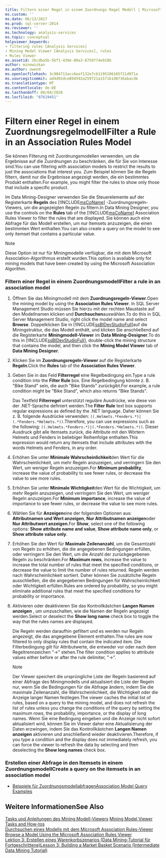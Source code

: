 ```yaml
---
title: Filtern einer Regel in einem Zuordnungs Regel Modell | Microsoft-Dokumentation
ms.custom: ''
ms.date: 06/13/2017
ms.prod: sql-server-2014
ms.reviewer: ''
ms.technology: analysis-services
ms.topic: conceptual
helpviewer_keywords:
- filtering rules [Analysis Services]
- Mining Model Viewer [Analysis Services], rules
- Rules Viewer
ms.assetid: 26cdba5b-5bf1-439e-80a3-8759774e918b
author: minewiskan
ms.author: owend
ms.openlocfilehash: 3c904713acc6eaf132e7cb1195186165f21d971a
ms.sourcegitcommit: ad4d92dce894592a259721a1571b1d8736abacdb
ms.translationtype: MT
ms.contentlocale: de-DE
ms.lasthandoff: 08/04/2020
ms.locfileid: "87619451"
---
```

# <a name="filter-a-rule-in-an-association-rules-model"></a><span data-ttu-id="9514b-102">Filtern einer Regel in einem Zuordnungsregelmodell</span><span class="sxs-lookup"><span data-stu-id="9514b-102">Filter a Rule in an Association Rules Model</span></span>
  <span data-ttu-id="9514b-103">Sie können Filterung mit Zuordnungsmodellen verwenden, um die Ergebnisse auf die Zuordnungen zu beschränken, die für Sie von Interesse sind.</span><span class="sxs-lookup"><span data-stu-id="9514b-103">You can use filtering with association models to restrict the results to just the associations that interest you.</span></span> <span data-ttu-id="9514b-104">Zum Beispiel können Sie die Regeln filtern, damit nur die Ergebnisse angezeigt werden, die ein bestimmtes Produkt enthalten.</span><span class="sxs-lookup"><span data-stu-id="9514b-104">For example, you might filter the rules to show only those that include a specific product.</span></span>  
  
 <span data-ttu-id="9514b-105">Im Data Mining-Designer verwenden Sie die Steuerelemente auf der Registerkarte **Regeln** des [!INCLUDE[msCoName](../../includes/msconame-md.md)] -Zuordnungsregeln-Viewers, um die angezeigten Regeln zu filtern.</span><span class="sxs-lookup"><span data-stu-id="9514b-105">In Data Mining Designer, you use the controls on the **Rules** tab of the [!INCLUDE[msCoName](../../includes/msconame-md.md)] Association Rules Viewer to filter the rules that are displayed.</span></span>  <span data-ttu-id="9514b-106">Sie können auch eine Abfrage für das Modell erstellen, um nur Itemsets anzuzeigen, die einen bestimmten Wert enthalten.</span><span class="sxs-lookup"><span data-stu-id="9514b-106">You can also create a query on the model to see only itemset that contains a particular value.</span></span>  
  
> [!NOTE]  
>  <span data-ttu-id="9514b-107">Diese Option ist nur für Miningmodelle verfügbar, die mit dem Microsoft Association-Algorithmus erstellt wurden.</span><span class="sxs-lookup"><span data-stu-id="9514b-107">This option is available only for mining models that have been created by using the Microsoft Association Algorithm.</span></span>  
  
### <a name="filter-a-rule-in-an-association-model"></a><span data-ttu-id="9514b-108">Filtern einer Regel in einem Zuordnungsmodell</span><span class="sxs-lookup"><span data-stu-id="9514b-108">Filter a rule in an association model</span></span>  
  
1.  <span data-ttu-id="9514b-109">Öffnen Sie das Miningmodell mit dem **Zuordnungsregeln-Viewer**.</span><span class="sxs-lookup"><span data-stu-id="9514b-109">Open the mining model by using the **Association Rules Viewer**.</span></span> <span data-ttu-id="9514b-110">In SQL Server Management Studio müssen Sie hierzu mit der rechten Maustaste auf den Modellnamen klicken und **Durchsuchen**auswählen.</span><span class="sxs-lookup"><span data-stu-id="9514b-110">To do this in SQL Server Management Studio, right click the model name and select **Browse**.</span></span> <span data-ttu-id="9514b-111">Doppelklicken Sie in [!INCLUDE[ssBIDevStudioFull](../../includes/ssbidevstudiofull-md.md)]auf die Miningstruktur, die das Modell enthält, und klicken Sie anschließend auf die Registerkarte **Miningmodell-Viewer** im **Data Mining-Designer**.</span><span class="sxs-lookup"><span data-stu-id="9514b-111">To do this in [!INCLUDE[ssBIDevStudioFull](../../includes/ssbidevstudiofull-md.md)], double-click the mining structure that contains the model, and then click the **Mining Model Viewer** tab of **Data Mining Designer**.</span></span>  
  
2.  <span data-ttu-id="9514b-112">Klicken Sie im **Zuordnungsregeln-Viewer** auf die Registerkarte **Regeln**.</span><span class="sxs-lookup"><span data-stu-id="9514b-112">Click the **Rules** tab of the **Association Rules Viewer**.</span></span>  
  
3.  <span data-ttu-id="9514b-113">Geben Sie in das Feld **Filterregel** eine Regelbedingung ein.</span><span class="sxs-lookup"><span data-stu-id="9514b-113">Type a rule condition into the **Filter Rule** box.</span></span> <span data-ttu-id="9514b-114">Eine Regelbedingung könnte z. B. "Bike Stand" sein, die auch "Bike Stands" zurückgibt.</span><span class="sxs-lookup"><span data-stu-id="9514b-114">For example, a rule condition might be "Bike Stand", which also returns "Bike Stands".</span></span>  
  
     <span data-ttu-id="9514b-115">Das Textfeld **Filterregel** unterstützt reguläre Ausdrücke, wie diese von der .NET-Sprache definiert werden.</span><span class="sxs-lookup"><span data-stu-id="9514b-115">The **Filter Rule** text box supports regular expressions as defined by the .NET language.</span></span> <span data-ttu-id="9514b-116">Daher können Sie z. B. folgende Ausdrücke verwenden: `((.Helmets.*Fenders.*)|(.*Fenders.*Helmets.*))`.</span><span class="sxs-lookup"><span data-stu-id="9514b-116">Therefore, you can use expressions such as the following: `((.Helmets.*Fenders.*)|(.*Fenders.*Helmets.*))`.</span></span> <span data-ttu-id="9514b-117">Dieser Ausdruck gibt alle Itemsets zurück, die Attribute mit den Wörtern Helmets und Fenders in beliebiger Reihenfolge enthalten.</span><span class="sxs-lookup"><span data-stu-id="9514b-117">This expression would return any itemsets that include attributes with the words Helmets and Fenders, in any order.</span></span>  
  
4.  <span data-ttu-id="9514b-118">Erhöhen Sie unter **Minimale Wahrscheinlichkeit**den Wert für die Wahrscheinlichkeit, um mehr Regeln anzuzeigen, und verringern Sie den Wert, um weniger Regeln anzuzeigen.</span><span class="sxs-lookup"><span data-stu-id="9514b-118">For **Minimum probability**, increase the value of probability to see fewer rules, or decrease the value to see more rules.</span></span>  
  
5.  <span data-ttu-id="9514b-119">Erhöhen Sie unter **Minimale Wichtigkeit**den Wert für die Wichtigkeit, um mehr Regeln anzuzeigen, und verringern Sie den Wert, um weniger Regeln anzuzeigen.</span><span class="sxs-lookup"><span data-stu-id="9514b-119">For **Minimum importance**, increase the value of importance to see fewer rules, or decrease the value to see more rules.</span></span>  
  
6.  <span data-ttu-id="9514b-120">Wählen Sie für **Anzeigen**eine der folgenden Optionen aus: **Attributnamen und Wert anzeigen**, **Nur Attributnamen anzeigen**oder **Nur Attributwert anzeigen**.</span><span class="sxs-lookup"><span data-stu-id="9514b-120">For **Show**, select one of the following options: **Show attribute name and value**, **Show attribute name only**, or **Show attribute value only**.</span></span>  
  
7.  <span data-ttu-id="9514b-121">Erhöhen Sie den Wert für **Maximale Zeilenanzahl**, um die Gesamtzahl von Regeln zu erhöhen, die die angegebenen Bedingungen erfüllen, oder verringern Sie den Wert, um die Anzahl der zurückgegebenen Regeln zu beschränken.</span><span class="sxs-lookup"><span data-stu-id="9514b-121">For **Maximum rows**, increase the value to increase the total number of rules that meet the specified conditions, or decrease the value to limit the number of rules returned.</span></span> <span data-ttu-id="9514b-122">Regeln werden nach Wahrscheinlichkeit sortiert. Daher können Sie zusätzliche Regeln ausschließen, die die angegebenen Bedingungen für Wahrscheinlichkeit oder Wichtigkeit erfüllen.</span><span class="sxs-lookup"><span data-stu-id="9514b-122">Rules are ordered by probability, so you might eliminate additional rules that meet the specified conditions for probability or importance.</span></span>  
  
8.  <span data-ttu-id="9514b-123">Aktivieren oder deaktivieren Sie das Kontrollkästchen **Langen Namen anzeigen** , um umzuschalten, wie die Namen der Regeln angezeigt werden.</span><span class="sxs-lookup"><span data-stu-id="9514b-123">Select or deselect the **Show long name** check box to toggle the way that the rules names are displayed.</span></span>  
  
     <span data-ttu-id="9514b-124">Die Regeln werden daraufhin gefiltert und es werden nur Regeln angezeigt, die das angegebene Element enthalten.</span><span class="sxs-lookup"><span data-stu-id="9514b-124">The rules are now filtered to only display rules that contain the indicated item.</span></span> <span data-ttu-id="9514b-125">Die Filterbedingung gilt für Attributwerte, die entweder vor oder nach dem Regeltrennzeichen "->" stehen.</span><span class="sxs-lookup"><span data-stu-id="9514b-125">The filter condition applies to attribute values either before or after the rule delimiter, "->".</span></span>  
  
    > [!NOTE]  
    >  <span data-ttu-id="9514b-126">Der Viewer speichert die ursprüngliche Liste der Regeln basierend auf einer Abfrage des Miningmodells und aktualisiert die Liste der Regeln nur, wenn Sie die Bedingungen für die Abfrage ändern, indem Sie die maximale Zeilenanzahl, die Wahrscheinlichkeit, die Wichtigkeit oder die Anzeige langer Namen festlegen.</span><span class="sxs-lookup"><span data-stu-id="9514b-126">The viewer caches the initial list of rules, based on a query to the mining model, and does not refresh the list of rules unless you change the conditions of the query by setting the maximum rows, the probability, importance, or the display of long names.</span></span> <span data-ttu-id="9514b-127">Wenn Sie eine Bedingung eingeben und die Anzeige nicht sofort aktualisiert wird, können Sie im Viewer daher eine Aktualisierung der Daten erzwingen, indem Sie das Kontrollkästchen **Langen Namen anzeigen** aktivieren und anschließend wieder deaktivieren.</span><span class="sxs-lookup"><span data-stu-id="9514b-127">Therefore, if you type a condition and the display does not immediately refresh, you can force the viewer to refresh the data by selecting and then deselecting the **Show long names** check box.</span></span>  
  
### <a name="create-a-query-on-the-itemsets-in-an-association-model"></a><span data-ttu-id="9514b-128">Erstellen einer Abfrage in den Itemsets in einem Zuordnungsmodell</span><span class="sxs-lookup"><span data-stu-id="9514b-128">Create a query on the itemsets in an association model</span></span>  
  
-   [<span data-ttu-id="9514b-129">Beispiele für Zuordnungsmodellabfragen</span><span class="sxs-lookup"><span data-stu-id="9514b-129">Association Model Query Examples</span></span>](association-model-query-examples.md)  
  
## <a name="see-also"></a><span data-ttu-id="9514b-130">Weitere Informationen</span><span class="sxs-lookup"><span data-stu-id="9514b-130">See Also</span></span>  
 <span data-ttu-id="9514b-131">[Tasks und Anleitungen des Mining Modell-Viewers](mining-model-viewer-tasks-and-how-tos.md) </span><span class="sxs-lookup"><span data-stu-id="9514b-131">[Mining Model Viewer Tasks and How-tos](mining-model-viewer-tasks-and-how-tos.md) </span></span>  
 <span data-ttu-id="9514b-132">[Durchsuchen eines Modells mit dem Microsoft Association Rules-Viewer](browse-a-model-using-the-microsoft-association-rules-viewer.md) </span><span class="sxs-lookup"><span data-stu-id="9514b-132">[Browse a Model Using the Microsoft Association Rules Viewer](browse-a-model-using-the-microsoft-association-rules-viewer.md) </span></span>  
 [<span data-ttu-id="9514b-133">Lektion 3: Erstellen eines Warenkorbszenarios &#40;Data Mining-Tutorial für Fortgeschrittene&#41;</span><span class="sxs-lookup"><span data-stu-id="9514b-133">Lesson 3: Building a Market Basket Scenario &#40;Intermediate Data Mining Tutorial&#41;</span></span>](../../tutorials/lesson-3-building-a-market-basket-scenario-intermediate-data-mining-tutorial.md)  
  
  
